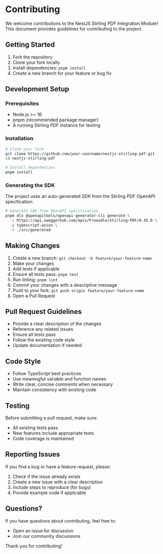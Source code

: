 # Contributing

We welcome contributions to the NestJS Stirling PDF Integration Module! This document provides guidelines for contributing to the project.

## Getting Started

1. Fork the repository
2. Clone your fork locally
3. Install dependencies: `pnpm install`
4. Create a new branch for your feature or bug fix

## Development Setup

### Prerequisites

- Node.js >= 16
- pnpm (recommended package manager)
- A running Stirling PDF instance for testing

### Installation

```bash
# Clone your fork
git clone https://github.com/your-username/nestjs-stirling-pdf.git
cd nestjs-stirling-pdf

# Install dependencies
pnpm install
```

### Generating the SDK

The project uses an auto-generated SDK from the Stirling PDF OpenAPI specification:

```bash
# Generate SDK from OpenAPI specification
pnpm dlx @openapitools/openapi-generator-cli generate \
  -i https://api.swaggerhub.com/apis/Frooodle/Stirling-PDF/0.45.0 \
  -g typescript-axios \
  -o ./src/generated
```

## Making Changes

1. Create a new branch: `git checkout -b feature/your-feature-name`
2. Make your changes
3. Add tests if applicable
4. Ensure all tests pass: `pnpm test`
5. Run linting: `pnpm lint`
6. Commit your changes with a descriptive message
7. Push to your fork: `git push origin feature/your-feature-name`
8. Open a Pull Request

## Pull Request Guidelines

- Provide a clear description of the changes
- Reference any related issues
- Ensure all tests pass
- Follow the existing code style
- Update documentation if needed

## Code Style

- Follow TypeScript best practices
- Use meaningful variable and function names
- Write clear, concise comments when necessary
- Maintain consistency with existing code

## Testing

Before submitting a pull request, make sure:

- All existing tests pass
- New features include appropriate tests
- Code coverage is maintained

## Reporting Issues

If you find a bug or have a feature request, please:

1. Check if the issue already exists
2. Create a new issue with a clear description
3. Include steps to reproduce (for bugs)
4. Provide example code if applicable

## Questions?

If you have questions about contributing, feel free to:

- Open an issue for discussion
- Join our community discussions

Thank you for contributing!